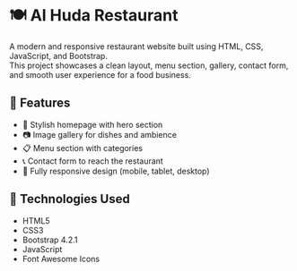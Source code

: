 # 🍽️ Al Huda Restaurant

A modern and responsive restaurant website built using HTML, CSS, JavaScript, and Bootstrap.  
This project showcases a clean layout, menu section, gallery, contact form, and smooth user experience for a food business.

## 📌 Features

- 🧾 Stylish homepage with hero section
- 📷 Image gallery for dishes and ambience
- 📋 Menu section with categories
- 📞 Contact form to reach the restaurant
- 📱 Fully responsive design (mobile, tablet, desktop)

## 🚀 Technologies Used

- HTML5  
- CSS3  
- Bootstrap 4.2.1  
- JavaScript  
- Font Awesome Icons



